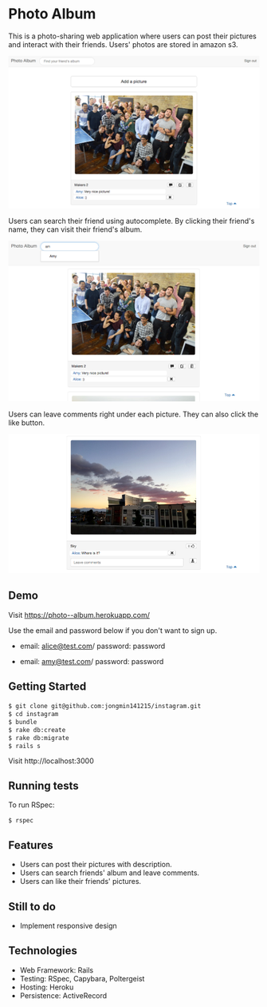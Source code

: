 # Photo Album

This is a photo-sharing web application where users can post their pictures and interact with their friends. Users' photos are stored in amazon s3.

![main](app/assets/images/main.png)

Users can search their friend using autocomplete. By clicking their friend's name, they can visit their friend's album.

![search](app/assets/images/search.png)

Users can leave comments right under each picture. They can also click the like button.

![comment](app/assets/images/comment.png)

Demo
----
Visit https://photo--album.herokuapp.com/

Use the email and password below if you don't want to sign up.
* email: alice@test.com/
password: password

* email: amy@test.com/
password: password

Getting Started
-----
```
$ git clone git@github.com:jongmin141215/instagram.git
$ cd instagram
$ bundle
$ rake db:create
$ rake db:migrate
$ rails s
```

Visit http://localhost:3000


Running tests
------
To run RSpec:
```
$ rspec
```

Features
-----
* Users can post their pictures with description.
* Users can search friends' album and leave comments.
* Users can like their friends' pictures.

Still to do
------
* Implement responsive design

Technologies
-----
* Web Framework: Rails
* Testing: RSpec, Capybara, Poltergeist
* Hosting: Heroku
* Persistence: ActiveRecord
